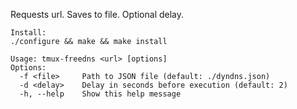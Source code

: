 Requests url. Saves to file. Optional delay.

```
Install:
./configure && make && make install
```

````
Usage: tmux-freedns <url> [options]
Options:
  -f <file>     Path to JSON file (default: ./dyndns.json)
  -d <delay>    Delay in seconds before execution (default: 2)
  -h, --help    Show this help message
````

